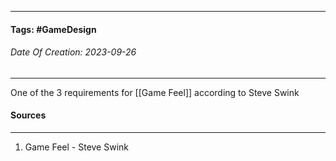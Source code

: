 
__________________________________________________________________________
#### **Tags:** #GameDesign
###### *Date Of Creation: 2023-09-26*
__________________________________________________________________________

One of the 3 requirements for [[Game Feel]] according to Steve Swink
#### Sources
__________________________________________________________________________
1. Game Feel - Steve Swink